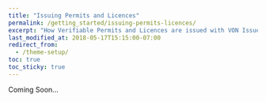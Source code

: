 ```yaml
---
title: "Issuing Permits and Licences"
permalink: /getting_started/issuing-permits-licences/
excerpt: "How Verifiable Permits and Licences are issued with VON Issuer/Verifier Agent"
last_modified_at: 2018-05-17T15:15:00-07:00
redirect_from:
  - /theme-setup/
toc: true
toc_sticky: true
---
```


Coming Soon...
